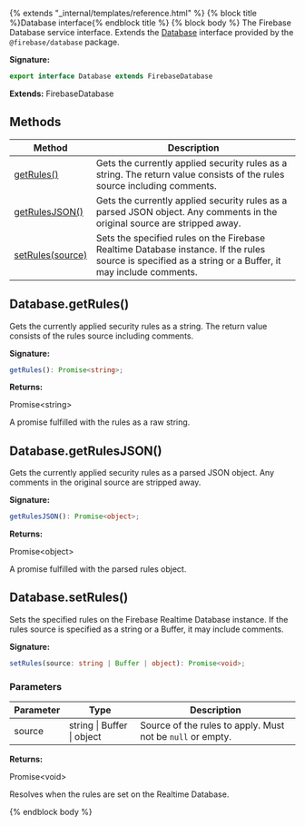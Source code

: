 {% extends "_internal/templates/reference.html" %}
{% block title %}Database interface{% endblock title %}
{% block body %}
The Firebase Database service interface. Extends the [Database](https://firebase.google.com/docs/reference/js/firebase.database.Database) interface provided by the `@firebase/database` package.

<b>Signature:</b>

```typescript
export interface Database extends FirebaseDatabase 
```
<b>Extends:</b> FirebaseDatabase

## Methods

|  Method | Description |
|  --- | --- |
|  [getRules()](./firebase-admin.database.database.md#databasegetrules) | Gets the currently applied security rules as a string. The return value consists of the rules source including comments. |
|  [getRulesJSON()](./firebase-admin.database.database.md#databasegetrulesjson) | Gets the currently applied security rules as a parsed JSON object. Any comments in the original source are stripped away. |
|  [setRules(source)](./firebase-admin.database.database.md#databasesetrules) | Sets the specified rules on the Firebase Realtime Database instance. If the rules source is specified as a string or a Buffer, it may include comments. |

## Database.getRules()

Gets the currently applied security rules as a string. The return value consists of the rules source including comments.

<b>Signature:</b>

```typescript
getRules(): Promise<string>;
```
<b>Returns:</b>

Promise&lt;string&gt;

A promise fulfilled with the rules as a raw string.

## Database.getRulesJSON()

Gets the currently applied security rules as a parsed JSON object. Any comments in the original source are stripped away.

<b>Signature:</b>

```typescript
getRulesJSON(): Promise<object>;
```
<b>Returns:</b>

Promise&lt;object&gt;

A promise fulfilled with the parsed rules object.

## Database.setRules()

Sets the specified rules on the Firebase Realtime Database instance. If the rules source is specified as a string or a Buffer, it may include comments.

<b>Signature:</b>

```typescript
setRules(source: string | Buffer | object): Promise<void>;
```

### Parameters

|  Parameter | Type | Description |
|  --- | --- | --- |
|  source | string \| Buffer \| object | Source of the rules to apply. Must not be <code>null</code> or empty. |

<b>Returns:</b>

Promise&lt;void&gt;

Resolves when the rules are set on the Realtime Database.

{% endblock body %}
